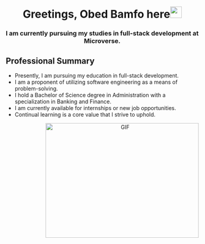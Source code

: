 <h1 align="center">Greetings, Obed Bamfo here<img width="30px" src="https://raw.githubusercontent.com/iampavangandhi/iampavangandhi/master/gifs/Hi.gif"></h1>
<h3 font-size="20" align="center">I am currently pursuing my studies in full-stack development at Microverse.</h3>

## Professional Summary
- Presently, I am pursuing my education in full-stack development.
- I am a proponent of utilizing software engineering as a means of problem-solving.
- I hold a Bachelor of Science degree in Administration with a specialization in Banking and Finance.
- I am currently available for internships or new job opportunities.
- Continual learning is a core value that I strive to uphold.


<a target="_blank" align="center">
  <img align="right" top="500" height="300" width="400" alt="GIF" src="https://media.giphy.com/media/SWoSkN6DxTszqIKEqv/giphy.gif">
</a>
